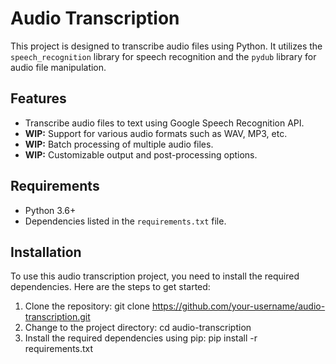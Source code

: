 # Audio Transcription

This project is designed to transcribe audio files using Python. It utilizes the `speech_recognition` library for speech recognition and the `pydub` library for audio file manipulation.

## Features

- Transcribe audio files to text using Google Speech Recognition API.
- **WIP:** Support for various audio formats such as WAV, MP3, etc. 
- **WIP:** Batch processing of multiple audio files.
- **WIP:** Customizable output and post-processing options.

## Requirements

- Python 3.6+
- Dependencies listed in the `requirements.txt` file.



## Installation

To use this audio transcription project, you need to install the required dependencies. Here are the steps to get started:

1. Clone the repository: git clone https://github.com/your-username/audio-transcription.git
2. Change to the project directory: cd audio-transcription
3. Install the required dependencies using pip: pip install -r requirements.txt
